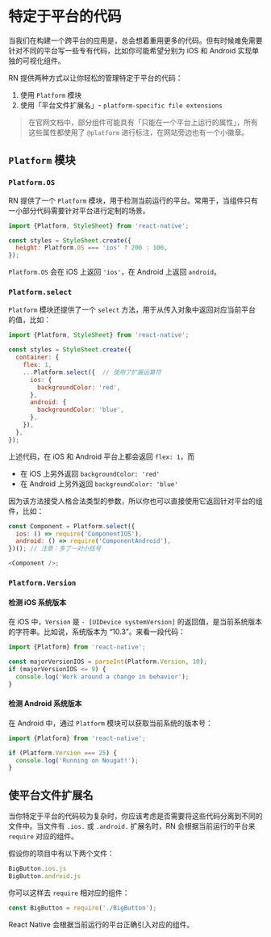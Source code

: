 # 特定于平台的代码

当我们在构建一个跨平台的应用是，总会想着重用更多的代码。但有时候难免需要针对不同的平台写一些专有代码，比如你可能希望分别为 iOS 和 Android 实现单独的可视化组件。

RN 提供两种方式以让你轻松的管理特定于平台的代码：
1. 使用 `Platform` 模块
2. 使用「平台文件扩展名」- `platform-specific file extensions`

> 在官网文档中，部分组件可能具有「只能在一个平台上运行的属性」，所有这些属性都使用了 `@platform` 进行标注，在网站旁边也有一个小徽章。

## `Platform` 模块

### `Platform.OS`

RN 提供了一个 `Platform` 模块，用于检测当前运行的平台。常用于，当组件只有一小部分代码需要针对平台进行定制的场景。

```js
import {Platform, StyleSheet} from 'react-native';

const styles = StyleSheet.create({
  height: Platform.OS === 'ios' ? 200 : 100,
});
```

`Platform.OS` 会在 iOS 上返回 `'ios'`，在 Android 上返回 `android`。

### `Platform.select`

`Platform` 模块还提供了一个 `select` 方法，用于从传入对象中返回对应当前平台的值，比如：

```js
import {Platform, StyleSheet} from 'react-native';

const styles = StyleSheet.create({
  container: {
    flex: 1,
    ...Platform.select({  // 使用了扩展运算符
      ios: {
        backgroundColor: 'red',
      },
      android: {
        backgroundColor: 'blue',
      },
    }),
  },
});
```

上述代码，在 iOS 和 Android 平台上都会返回 `flex: 1`，而
* 在 iOS 上另外返回 `backgroundColor: 'red'`
* 在 Android 上另外返回 `backgroundColor: 'blue'`

因为该方法接受人格合法类型的参数，所以你也可以直接使用它返回针对平台的组件，比如：
```js
const Component = Platform.select({
  ios: () => require('ComponentIOS'),
  android: () => require('ComponentAndroid'),
})(); // 注意：多了一对小括号

<Component />;
```

### `Platform.Version`

#### 检测 iOS 系统版本

在 iOS 中，`Version` 是 `- [UIDevice systemVersion]` 的返回值，是当前系统版本的字符串。比如说，系统版本为 “10.3”。来看一段代码：
```js
import {Platform} from 'react-native';

const majorVersionIOS = parseInt(Platform.Version, 10);
if (majorVersionIOS <= 9) {
  console.log('Work around a change in behavior');
}
```

#### 检测 Android 系统版本

在 Android 中，通过 `Platform` 模块可以获取当前系统的版本号：
```js
import {Platform} from 'react-native';

if (Platform.Version === 25) {
  console.log('Running on Nougat!');
}
```

## 使平台文件扩展名

当你特定于平台的代码较为复杂时，你应该考虑是否需要将这些代码分离到不同的文件中。当文件有 `.ios.` 或 `.android.` 扩展名时，RN 会根据当前运行的平台来 `require` 对应的组件。

假设你的项目中有以下两个文件：
```js
BigButton.ios.js
BigButton.android.js
```

你可以这样去 `require` 相对应的组件：
```js
const BigButton = require('./BigButton');
```

React Native 会根据当前运行的平台正确引入对应的组件。
